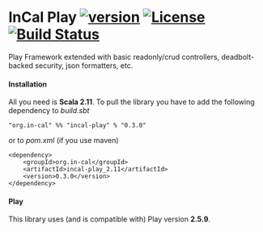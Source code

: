 # InCal Play [![version](https://img.shields.io/badge/version-0.3.0-green.svg)](https://in-cal.org) [![License](https://img.shields.io/badge/License-Apache%202.0-lightgrey.svg)](https://www.apache.org/licenses/LICENSE-2.0) [![Build Status](https://travis-ci.com/in-cal/incal-play.svg?branch=master)](https://travis-ci.com/in-cal/incal-play)

Play Framework extended with basic readonly/crud controllers, deadbolt-backed security, json formatters, etc. 

#### Installation

All you need is **Scala 2.11**. To pull the library you have to add the following dependency to *build.sbt*

```
"org.in-cal" %% "incal-play" % "0.3.0"
```

or to *pom.xml* (if you use maven)

```
<dependency>
    <groupId>org.in-cal</groupId>
    <artifactId>incal-play_2.11</artifactId>
    <version>0.3.0</version>
</dependency>
```

#### Play

This library uses (and is compatible with) Play version **2.5.9**.